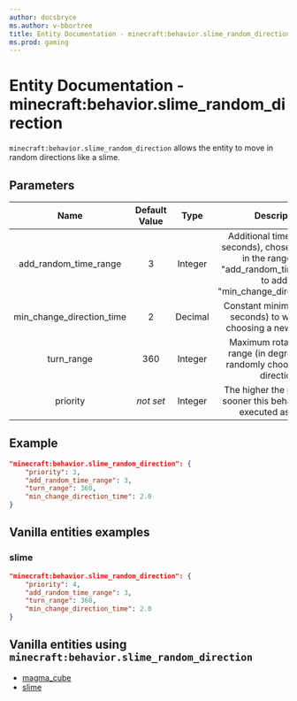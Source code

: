 ```yaml
---
author: docsbryce
ms.author: v-bbortree
title: Entity Documentation - minecraft:behavior.slime_random_direction
ms.prod: gaming
---
```


# Entity Documentation - minecraft:behavior.slime_random_direction

`minecraft:behavior.slime_random_direction` allows the entity to move in random directions like a slime.

## Parameters

| Name| Default Value| Type| Description |
|:-----------:|:-----------:|:-----------:|:-----------:|
| add_random_time_range| 3| Integer| Additional time (in whole seconds), chosen randomly in the range of [0, "add_random_time_range"], to add to "min_change_direction_time". |
| min_change_direction_time| 2| Decimal| Constant minimum time (in seconds) to wait before choosing a new direction. |
| turn_range| 360| Integer| Maximum rotation angle range (in degrees) when randomly choosing a new direction. |
|priority|*not set*|Integer|The higher the priority, the sooner this behavior will be executed as a goal.|

## Example

```json
"minecraft:behavior.slime_random_direction": {
    "priority": 3,
    "add_random_time_range": 3,
    "turn_range": 360,
    "min_change_direction_time": 2.0
}
```

## Vanilla entities examples

### slime

```json
"minecraft:behavior.slime_random_direction": {
    "priority": 4,
    "add_random_time_range": 3,
    "turn_range": 360,
    "min_change_direction_time": 2.0
}
```

## Vanilla entities using `minecraft:behavior.slime_random_direction`

- [magma_cube](../../../../Source/VanillaBehaviorPack_Snippets/entities/magma_cube.md)
- [slime](../../../../Source/VanillaBehaviorPack_Snippets/entities/slime.md)

